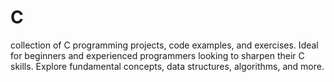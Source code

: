 # C
collection of C programming projects, code examples, and exercises. Ideal for beginners and experienced programmers looking to sharpen their C skills. Explore fundamental concepts, data structures, algorithms, and more.
